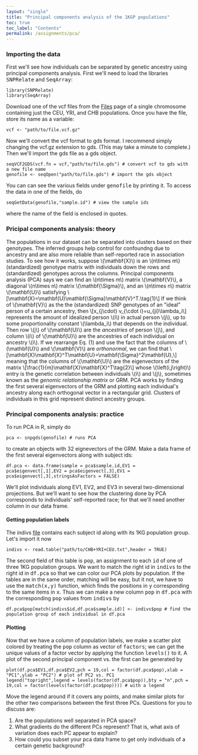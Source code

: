 ```yaml
---
layout: "single"
title: "Principal components analysis of the 1KGP populations"
toc: true
toc_label: "Contents"
permalink: /assignments/pca/
---
```


### Importing the data

First we'll see how individuals can be separated by genetic ancestry using principal components analysis.  First we'll need to load the libraries <kbd>SNPRelate</kbd> and <kbd>SeqArray</kbd>:

```
library(SNPRelate)
library(SeqArray)
```

Download one of the vcf files from the [Files](https://wletsou.github.io/bioinformatics/files) page of a single chromosome containing just the CEU, YRI, and CHB populations.  Once you have the file, store its name as a variable:

```
vcf <- "path/to/file.vcf.gz"
```

Now we'll convert the vcf format to gds format.  I recommend simply changing the vcf.gz extension to gds.  (This may take a minute to complete.)  Then we'll import the gds file as a gds object.

```
seqVCF2GDS(vcf.fn = vcf,"path/to/file.gds") # convert vcf to gds with a new file name
genofile <- seqOpen("path/to/file.gds") # import the gds object
```

You can can see the various fields under <kbd>genofile</kbd> by printing it.  To access the data in one of the fields, do

```
seqGetData(genofile,"sample.id") # view the sample ids
```

where the name of the field is enclosed in quotes.

### Pricipal components analysis: theory

The populations in our dataset can be separated into clusters based on their genotypes.  The inferred groups help control for confoundng due to ancestry and are also more reliable than self-reported race in association studies.  To see how it works, suppose \\(\mathbf{X}\\) is an \\(n\times m\\) (standardized) genotype matrix with individuals down the rows and (standardized) genotypes across the columns.  Principal components analysis (PCA) says we can find an \\(n\times m\\) matrix \\(\mathbf{V}\\), a diagonal \\(n\times n\\) matrix \\(\mathbf{\Sigma}\\), and an \\(n\times n\\) matrix \\(\mathbf{U}\\) satisfying \\[\mathbf{X}=\mathbf{U}\mathbf{\Sigma}\mathbf{V}^T.\tag{1}\\] If we think of \\(\mathbf{V}\\) as the the (standardized) SNP genotypes of an "ideal" person of a certain ancestry, then \\[x_{j\cdot} v_{\cdot i}=u_{ji}\lambda_i\\] represents the amount of idealized person \\(i\\) in actual person \\(j\\), up to some proportionality constant \\(\lambda_i\\) that depends on the individual.  Then row \\(j\\) of \\(\mathbf{U}\\) are the *ancestries* of person \\(j\\), and column \\(i\\) of \\(\mathbf{U}\\) are the ancestries of each individual on ancestry \\(i\\).  If we rearrange Eq. (1) and use the fact that the columns of \\(\mathbf{U}\\) and \\(\mathbf{V}\\) are *orthonormal*, we can find that \\[\mathbf{X}\mathbf{X}^T\mathbf{U}=\mathbf{\Sigma}^2\mathbf{U},\\] meaning that the columns of \\(\mathbf{U}\\) are the eigenvectors of the matrix \\[\frac{1}{m}\mathbf{X}\mathbf{X}^T\tag{2}\\] whose \\(\left(i,j\right)\\) entry is the genetic correlation between individuals \\(i\\) and \\(j\\), sometimes known as the *genomic relationship matrix* or GRM.  PCA works by finding the first several eigenvectors of the GRM and plotting each individual's ancestry along each orthogonal vector in a rectangular grid. Clusters of individuals in this grid represent distinct ancestry groups.

### Principal components analysis: practice

To run PCA in R, simply do

```
pca <- snpgds(genofile) # runs PCA
```

to create an objects with 32 eignevectors of the GRM.  Make a data frame of the first several eigenvectors along with subject ids:

```
df.pca <- data.frame(sample = pca$sample.id,EV1 = pca$eigenvect[,1],EV2 = pca$eigenvect[,3],EV1 = pca$eigenvect[,3],stringsAsFactors = FALSE)
```

We'll plot individuals along EV1, EV2, and EV3 in several two-dimensional projections.  But we'll want to see how the clustering done by PCA corresponds to individuals' self-reported race; for that we'll need another column in our data frame.

#### Getting population labels ####

The indivs [file](https://raw.githubusercontent.com/wletsou/bioinformatics/master/docs/CHB%2BYRI%2BCEU.txt) contains each subject id along with its 1KG population group. Let's import it now

```
indivs <- read.table("path/to/CHB+YRI+CEU.txt",header = TRUE)
```

The second field of this table is <kbd>pop</kbd>, an assignment to each <kbd>id</kbd> of one of three 1KG population groups.  We want to match the right id in <kbd>indivs</kbd> to the right id in <kbd>df.pca</kbd> so that we can color our PCA plots by population.  If the tables are in the same order, matching will be easy, but it not, we have to use the <kbd>match(x,y)</kbd> function, which finds the positions in <kbd>y</kbd> corresponding to the same items in <kbd>x</kbd>.  Thus we can make a new column <kbd>pop</kbd> in <kbd>df.pca</kbd> with the corresponding <kbd>pop</kbd> values from <kbd>indivs</kbd> by

```
df.pca$pop[match(indivs$id,df.pca$sample.id)] <- indivs$pop # find the population group of each individual in df.pca
```
#### Plotting ####

Now that we have a column of population labels, we make a scatter plot colored by treating the <kbd>pop</kbd> column as vector of <kbd>factors</kbd>; we can get the unique values of a factor vector by applying the function <kbd>levels()</kbd> to it.  A plot of the second principal component vs. the first can be generated by 

```
plot(df.pca$EV1,df.pca$EV2,pch = 19,col = factor(df.pca$pop),xlab = "PC1",ylab = "PC2") # plot of PC2 vs. PC1
legend("topright",legend = levels(factor(df.pca$pop)),bty = "n",pch = 19,col = factor(levels(factor(df.pca$pop)))) # with a legend
```

Move the legend around if it covers any points, and make similar plots for the other two comparisons between the first three PCs.  Questions for you to discuss are:

1. Are the populations well separated in PCA space?
2. What gradients do the different PCs represent?  That is, what axis of variation does each PC appear to explain? 
3. How could you subset your pca data frame to get only individuals of a certain genetic background?
